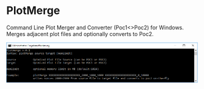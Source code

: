 
# PlotMerge
Command Line Plot Merger and Converter (Poc1&lt;>Poc2) for Windows. Merges adjacent plot files and optionally converts to Poc2.

![alt text](https://raw.githubusercontent.com/JohnnyFFM/PlotMerge/master/plotMerge/plotMerge/plotmerge.png)
